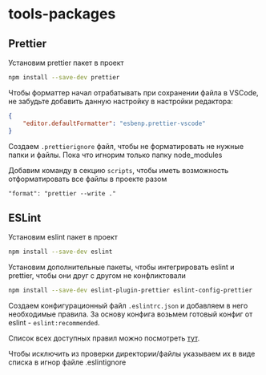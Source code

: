 # tools-packages

## Prettier

Установим prettier пакет в проект

```bash
npm install --save-dev prettier
```

Чтобы форматтер начал отрабатывать при сохранении файла в VSCode, не забудьте добавить данную настройку в настройки редактора:

```json
{
    "editor.defaultFormatter": "esbenp.prettier-vscode"
}
```

Создаем `.prettierignore` файл, чтобы не форматировать не нужные папки и файлы. Пока что игнорим только папку node_modules

Добавим команду в секцию `scripts`, чтобы иметь возможность отформатировать все файлы в проекте разом

```text
"format": "prettier --write ."
```

## ESLint

Установим eslint пакет в проект

```bash
npm install --save-dev eslint
```

Установим дополнительные пакеты, чтобы интегрировать eslint и prettier, чтобы они друг с другом не конфликтовали

```bash
npm install --save-dev eslint-plugin-prettier eslint-config-prettier
```

Создаем конфигурационный файл `.eslintrc.json` и добавляем в него необходимые правила. За основу конфига возьмем готовый конфиг от eslint - `eslint:recommended`.

Список всех доступных правил можно посмотреть [тут](https://eslint.org/docs/rules/).

Чтобы исключить из проверки директории/файлы указываем их в виде списка в игнор файле .eslintignore
